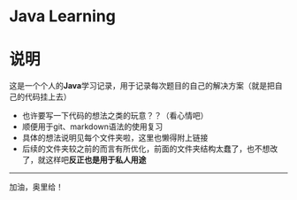 # Java Learning
# 说明

这是一个个人的**Java**学习记录，用于记录每次题目的自己的解决方案（就是把自己的代码挂上去）

- 也许要写一下代码的想法之类的玩意？？（看心情吧）
- 顺便用于git、markdown语法的使用复习
- 具体的想法说明见每个文件夹啦，这里也懒得附上链接
- 后续的文件夹较之前的而言有所优化，前面的文件夹结构太蠢了，也不想改了，就这样吧**反正也是用于私人用途**



---

加油，奥里给！